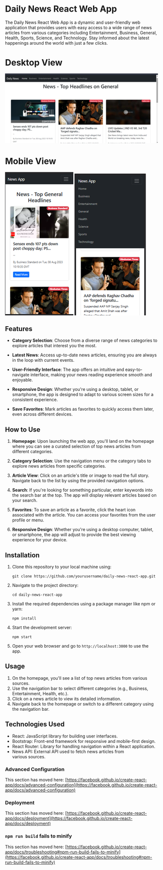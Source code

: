 # Daily News React Web App

The Daily News React Web App is a dynamic and user-friendly web application that provides users with easy access to a wide range of news articles from various categories including Entertainment, Business, General, Health, Sports, Science, and Technology. Stay informed about the latest happenings around the world with just a few clicks.
 # Desktop View
![Screenshot](screenshot01.png)
# Mobile View
![Screenshot](ScreenshotMobileview.png)
![Screenshot](ScreenshotMobileview2.png)


## Features

- **Category Selection**: Choose from a diverse range of news categories to explore articles that interest you the most.

- **Latest News**: Access up-to-date news articles, ensuring you are always in the loop with current events.

- **User-Friendly Interface**: The app offers an intuitive and easy-to-navigate interface, making your news reading experience smooth and enjoyable.

- **Responsive Design**: Whether you're using a desktop, tablet, or smartphone, the app is designed to adapt to various screen sizes for a consistent experience.

- **Save Favorites**: Mark articles as favorites to quickly access them later, even across different devices.

## How to Use

1. **Homepage**: Upon launching the web app, you'll land on the homepage where you can see a curated selection of top news articles from different categories.

2. **Category Selection**: Use the navigation menu or the category tabs to explore news articles from specific categories.

3. **Article View**: Click on an article's title or image to read the full story. Navigate back to the list by using the provided navigation options.

4. **Search**: If you're looking for something particular, enter keywords into the search bar at the top. The app will display relevant articles based on your search.

5. **Favorites**: To save an article as a favorite, click the heart icon associated with the article. You can access your favorites from the user profile or menu.

6. **Responsive Design**: Whether you're using a desktop computer, tablet, or smartphone, the app will adjust to provide the best viewing experience for your device.

## Installation

1. Clone this repository to your local machine using:
   ```
   git clone https://github.com/yourusername/daily-news-react-app.git
   ```

2. Navigate to the project directory:
   ```
   cd daily-news-react-app
   ```

3. Install the required dependencies using a package manager like npm or yarn:
   ```
   npm install
   ```

4. Start the development server:
   ```
   npm start
   ```

5. Open your web browser and go to `http://localhost:3000` to use the app.

## Usage

1. On the homepage, you'll see a list of top news articles from various sources.
2. Use the navigation bar to select different categories (e.g., Business, Entertainment, Health, etc.).
3. Click on a news article to view its detailed information.
4. Navigate back to the homepage or switch to a different category using the navigation bar.


## Technologies Used

- React: JavaScript library for building user interfaces.
- Bootstrap: Front-end framework for responsive and mobile-first design.
- React Router: Library for handling navigation within a React application.
- News API: External API used to fetch news articles from various sources.

### Advanced Configuration

This section has moved here: [https://facebook.github.io/create-react-app/docs/advanced-configuration](https://facebook.github.io/create-react-app/docs/advanced-configuration)

### Deployment

This section has moved here: [https://facebook.github.io/create-react-app/docs/deployment](https://facebook.github.io/create-react-app/docs/deployment)

### `npm run build` fails to minify

This section has moved here: [https://facebook.github.io/create-react-app/docs/troubleshooting#npm-run-build-fails-to-minify](https://facebook.github.io/create-react-app/docs/troubleshooting#npm-run-build-fails-to-minify)
